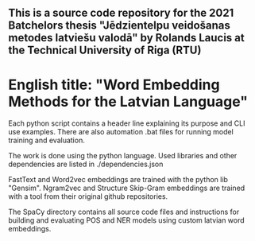 ## This is a source code repository for the 2021 Batchelors thesis "Jēdzientelpu veidošanas metodes latviešu valodā" by Rolands Laucis at the Technical University of Riga (RTU)
# English title: "Word Embedding Methods for the Latvian Language"

Each python script contains a header line explaining its purpose and CLI use examples.
There are also automation .bat files for running model training and evaluation.

The work is done using the python language.
Used libraries and other dependencies are listed in ./dependencies.json

FastText and Word2vec embeddings are trained with the python lib "Gensim".
Ngram2vec and Structure Skip-Gram embeddings are trained with a tool from their original github repositories.

The SpaCy directory contains all source code files and instructions for building and evaluating POS and NER models using custom latvian word embeddings.
